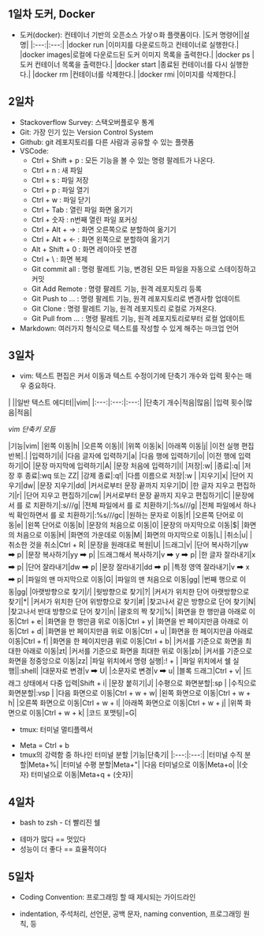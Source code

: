 ## 1일차 도커, Docker

+ 도커(docker): 컨테이너 기반의 오픈소스 가샇ㅇ화 플랫폼이다.
|도커 명령어||설명|
|:---:|:---:|
|docker run <OPTIONS> <IMAGE>|이미지를 다운로드하고 컨테이너로 실행한다.|
|docker images|로컬에 다운로드된 도커 이미지 목록을 출력한다.|
|docker ps <OPTIONS>|도커 컨테이너 목록을 출력한다.|
|docker start <OPTIONS> <CONTAINER>|종료된 컨테이너를 다시 실행한다.|
|docker rm <OPTIONS> <CONTAINER>|컨테이너를 삭제한다.|
|docker rmi <OPTIONS> <CONTAINER>|이미지를 삭제한다.|

## 2일차

+ Stackoverflow Survey: 스택오버플로우 통계
+ Git: 가장 인기 있는 Version Control System
+ Github: git 레포지토리를 다른 사람과 공유할 수 있는 플랫폼
+ VSCode: 
  - Ctrl + Shift + p : 모든 기능을 볼 수 있는 명령 팔레트가 나온다.
  - Ctrl + n : 새 파일
  - Ctrl + s : 파일 저장
  - Ctrl + p : 파일 열기
  - Ctrl + w : 파일 닫기
  - Ctrl + Tab : 열린 파일 화면 옮기기
  - Ctrl + 숫자 : n번째 열린 파일 포커싱
  - Ctrl + Alt + → : 화면 오른쪽으로 분할하여 옮기기
  - Ctrl + Alt + ← : 화면 왼쪽으로 분할하여 옮기기
  - Alt + Shift + 0 : 화면 레이아웃 변경
  - Ctrl + \ : 화면 복제
  - Git commit all : 명령 팔레트 기능, 변경된 모든 파일을 자동으로 스테이징하고 커밋
  - Git Add Remote : 명령 팔레트 기능, 원격 레포지토리 등록
  - Git Push to ... : 명령 팔레트 기능, 원격 레포지토리로 변경사항 업데이트
  - Git Clone : 명령 팔레트 기능, 원격 레포지토리 로컬로 가져온다.
  - Git Pull from ... : 명령 팔레트 기능, 원격 레포지토리로부터 로컬 업데이트
+ Markdown: 여러가지 형식으로 텍스트를 작성할 수 있게 해주는 마크업 언어

## 3일차

+ vim: 텍스트 편집은 커서 이동과 텍스트 수정이기에 단축기 개수와 입력 횟수는 매우 중요하다.
  
|     ||일반 텍스트 에디터||vim|
|:---:|:---:|:---:|
|단축기 개수|적음|많음|
|입력 횟수|많음|적음|
  
*vim 단축키 모듬*
  
|기능|vim|
|왼쪽 이동|h|
|오른쪽 이동|l|
|위쪽 이동|k|
|아래쪽 이동|j|
|이전 실행 편집 반복|.|
|입력하기|i|
|다음 글자에 입력하기|a|
|다음 행에 입력하기|o|
|이전 행에 입력하기|O|
|문장 마지막에 입력하기|A|
|문장 처음에 입력하기|I|
|저장|:w|
|종료|:q|
|저장 후 종료|:wq 또는 ZZ|
|강제 종료|:q!|
|다름 이름으로 저장|:w <NAME>|
|지우기|x|
|단어 지우기|dw|
|문장 지우기|dd|
|커서로부터 문장 끝까지 지우기|D|
|한 글자 지우고 편집하기|r|
|단어 지우고 편집하기|cw|
|커서로부터 문장 끝까지 지우고 편집하기|C|
|문장에서 <OLD>를 <NEW>로 치환하기|:s/<OLD>/<NEW>/g|
|전체 파일에서 <OLD>를 <NEW>로 치환하기|:%s/<OLD>/<NEW>/g|
|전체 파일에서 하나씩 확인하면서 <OLD>를 <NEW>로 치환하기|:%s/<OLD>/<NEW>/gc|
|원하는 문자로 이동|f<C>|
|오른쪽 단어로 이동|e|
|왼쪽 단어로 이동|b|
|문장의 처음으로 이동|0|
|문장의 마지막으로 이동|$|
|화면의 처음으로 이동|H|
|화면의 가운데로 이동|M|
|화면의 마지막으로 이동|L|
|취소|u|
|취소한 것을 취소|Ctrl + R|
|문장을 원래대로 복원|U|
|드래그|v|
|단어 복사하기|yw 🠲 p|
|문장 복사하기|yy 🠲 p|
|드래그해서 복사하기|v 🠲 y 🠲 p|
|한 글자 잘라내기|x 🠲 p|
|단어 잘라내기|dw 🠲 p|
|문장 잘라내기|dd 🠲 p|
|특정 영역 잘라내기|v 🠲 x 🠲 p|
|파일의 맨 마지막으로 이동|G|
|파일의 맨 처음으로 이동|gg|
|<N>번째 행으로 이동|<N>gg|
|아랫방향으로 찾기|/|
|웟방향으로 찾기|?|
|커서가 위치한 단어 아랫방향으로 찾기|*|
|커서가 위치한 단어 위방향으로 찾기|#|
|찾고나서 같은 방향으로 단어 찾기|N|
|찾고나서 반대 방향으로 단어 찾기|n|
|괄호의 짝 찾기|%|
|화면을 한 행만큼 아래로 이동|Ctrl + e|
|화면을 한 행만큼 위로 이동|Ctrl + y|
|화면을 반 페이지만큼 아래로 이동|Ctrl + d|
|화면을 반 페이지만큼 위로 이동|Ctrl + u|
|화면을 한 페이지만큼 아래로 이동|Ctrl + f|
|화면을 한 페이지만큼 위로 이동|Ctrl + b|
|커서를 기준으로 화면을 최대한 아래로 이동|zt|
|커서를 기준으로 화면을 최대한 위로 이동|zb|
|커서를 기준으로 화면을 정중앙으로 이동|zz|
|파일 위치에서 <CMD> 명령 실행|:! + <CMD>|
|파일 위치에서 쉘 실행||:shell|
|대문자로 변경|v 🠲 U|
|소문자로 변경|v 🠲 u|
|블록 드래그|Ctrl + v|
|드래그 상태에서 다중 입력|Shift + i|
|문장 붙히기|J|
|수평으로 화면분할|:sp <FILE>|
|수직으로 화면분할|:vsp <FILE>|
|다음 화면으로 이동|Ctrl + w + w|
|왼쪽 화면으로 이동|Ctrl + w + h|
|오른쪽 화면으로 이동|Ctrl + w + l|
|아래쪽 화면으로 이동|Ctrl + w + j|
|위쪽 화면으로 이동|Ctrl + w + k|
|코드 포맷팅|=G|

+ tmux: 터미널 멀티플렉서
 - Meta = Ctrl + b
 - tmux의 강력함 중 하나인 터미널 분할
|기능|단축기|
|:---:|:---:|
|터미널 수직 분할|Meta+%|
|터미널 수평 분할|Meta+"|
|다음 터미널으로 이동|Meta+o|
|(숫자) 터미널으로 이동|Meta+q + (숫자)|

## 4일차

+ bash to zsh - 더 빨리진 쉘
 - 테마가 많다 == 멋있다
 - 성능이 더 좋다 == 효율적이다

## 5일차

+ Coding Convention: 프로그래밍 할 때 제시되는 가이드라인
 - indentation, 주석처리, 선언문, 공백 문자, naming convention, 프로그래밍 원칙, 등

